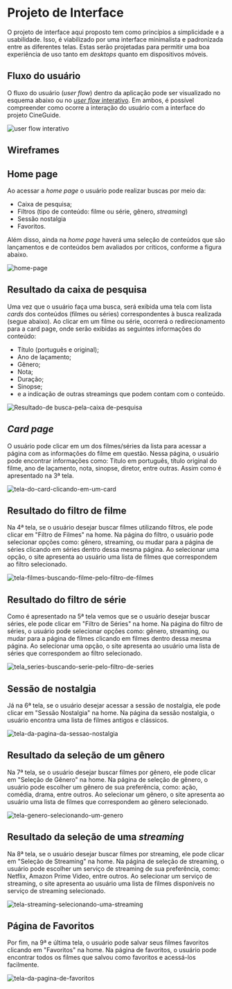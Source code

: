 
# **Projeto de Interface**

O projeto de interface aqui proposto tem como princípios a simplicidade e a usabilidade. Isso, é viabilizado por uma interface minimalista e padronizada entre as diferentes telas. Estas serão projetadas para permitir uma boa experiência de uso tanto em *desktops* quanto em dispositivos móveis.

## **Fluxo do usuário**

O fluxo do usuário (*user flow*) dentro da aplicação pode ser visualizado no esquema abaixo ou no [*user flow* interativo](https://www.figma.com/proto/v1QlDU5F5g4dYkHxDsKStI/Wireframes_proj_cine_guide_ADS_PUC_E1?node-id=187-140&scaling=contain&page-id=0%3A1&starting-point-node-id=187%3A140). Em ambos, é possível compreender como ocorre a interação do usuário com a interface do projeto CineGuide.

![user flow interativo](img/static-user-flow.png)

## **Wireframes**

## **Home page**
Ao acessar a *home page* o usuário pode realizar buscas por meio da: 
- Caixa de pesquisa;
- Filtros (tipo de conteúdo: filme ou série, gênero, *streaming*)
- Sessão nostalgia
- Favoritos.

Além disso, ainda na *home page* haverá uma seleção de conteúdos que são lançamentos e de conteúdos bem avaliados por críticos, conforme a figura abaixo.

![home-page](img/home-page.png)

## **Resultado da caixa de pesquisa**

Uma vez que o usuário faça uma busca, será exibida uma tela com lista *cards* dos conteúdos  (filmes ou séries) correspondentes à busca realizada (segue abaixo). Ao clicar em um filme ou série, ocorrerá o redirecionamento para a card page, onde serão exibidas as seguintes informações do conteúdo:
- Título (português e original);
- Ano de laçamento;
- Gênero;
- Nota;
- Duração;
- Sinopse; 
- e a indicação de outras streamings que podem contam com o conteúdo.

![Resultado-de busca-pela-caixa de-pesquisa](img/resultado-de-busca-pela-caixa-de-pesquisa.png)


## ***Card page***

O usuário pode clicar em um dos filmes/séries da lista para acessar a página com as informações do filme em questão. Nessa página, o usuário pode encontrar informações como: Título em português, título original do filme, ano de laçamento, nota, sinopse, diretor, entre outras. Assim como é apresentado na 3ª tela.

![tela-do-card-clicando-em-um-card](img/tela-do-card-clicando-em-um-card.png)

## **Resultado do filtro de filme**

Na 4ª tela, se o usuário desejar buscar filmes utilizando filtros, ele pode clicar em "Filtro de Filmes" na home. Na página do filtro, o usuário pode selecionar opções como: gênero, streaming, ou mudar para a página de séries clicando em séries dentro dessa mesma página. Ao selecionar uma opção, o site apresenta ao usuário uma lista de filmes que correspondem ao filtro selecionado.

![tela-filmes-buscando-filme-pelo-filtro-de-filmes](img/tela-filmes-buscando-filme-pelo-filtro-de-filmes.png)

## **Resultado do filtro de série**

Como é apresentado na 5ª tela vemos que se o usuário desejar buscar séries, ele pode clicar em "Filtro de Séries" na home. Na página do filtro de séries, o usuário pode selecionar opções como: gênero, streaming, ou mudar para a página de filmes clicando em filmes dentro dessa mesma página. Ao selecionar uma opção, o site apresenta ao usuário uma lista de séries que correspondem ao filtro selecionado.

![tela_series-buscando-serie-pelo-filtro-de-series](img/tela_series-buscando-serie-pelo-filtro-de-series.png)

## **Sessão de nostalgia**

Já na 6ª tela, se o usuário desejar acessar a sessão de nostalgia, ele pode clicar em "Sessão Nostalgia" na home. Na página da sessão nostalgia, o usuário encontra uma lista de filmes antigos e clássicos.

![tela-da-pagina-da-sessao-nostalgia](img/tela-da-pagina-da-sessao-nostalgia.png)

## **Resultado da seleção de um gênero**

Na 7ª tela, se o usuário desejar buscar filmes por gênero, ele pode clicar em "Seleção de Gênero" na home.
Na página de seleção de gênero, o usuário pode escolher um gênero de sua preferência, como: ação, comédia, drama, entre outros. Ao selecionar um gênero, o site apresenta ao usuário uma lista de filmes que correspondem ao gênero selecionado.

![tela-genero-selecionando-um-genero](img/tela-genero-selecionando-um-genero.png)

## **Resultado da seleção de uma *streaming***

Na 8ª tela, se o usuário desejar buscar filmes por streaming, ele pode clicar em "Seleção de Streaming" na home. Na página de seleção de streaming, o usuário pode escolher um serviço de streaming de sua preferência, como: Netflix, Amazon Prime Video, entre outros. Ao selecionar um serviço de streaming, o site apresenta ao usuário uma lista de filmes disponíveis no serviço de streaming selecionado.

![tela-streaming-selecionando-uma-streaming](img/tela-streaming-selecionando-uma-streaming.png)

## **Página de Favoritos**

Por fim, na 9ª e última tela, o usuário pode salvar seus filmes favoritos clicando em "Favoritos" na home.
Na página de favoritos, o usuário pode encontrar todos os filmes que salvou como favoritos e acessá-los facilmente.

![tela-da-pagina-de-favoritos](img/tela-da-pagina-de-favoritos.png)
